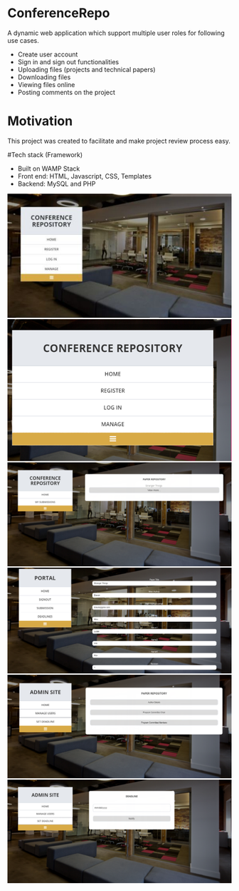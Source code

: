 # ConferenceRepo
A dynamic web application which support multiple user roles for following use cases.
* Create user account
* Sign in and sign out functionalities
* Uploading files (projects and technical papers)
* Downloading files
* Viewing files online
* Posting comments on the project

# Motivation
This project was created to facilitate and make project review process easy.

#Tech stack (Framework)
* Built on WAMP Stack
* Front end: HTML, Javascript, CSS, Templates 
* Backend: MySQL and PHP



![Alt text](ScreenshotProjectRepo/landingPage.jpg?raw=true "Landing Page")
![Alt text](ScreenshotProjectRepo/MenuList.PNG?raw=true "Menu Options")
![Alt text](ScreenshotProjectRepo/ProjectRepo.PNG?raw=true "Project Repository")
![Alt text](ScreenshotProjectRepo/UploadForms.PNG?raw=true "UploadForms")
![Alt text](ScreenshotProjectRepo/ManageUsers.PNG?raw=true "Manage Users")
![Alt text](ScreenshotProjectRepo/Deadline.PNG?raw=true "Set Deadline")







